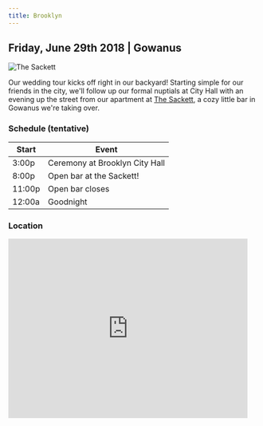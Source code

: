 ```yaml
---
title: Brooklyn
---
```


## Friday, June 29th 2018 | Gowanus

![The Sackett](https://media.timeout.com/images/100431471/630/472/image.jpg?format=480w)

Our wedding tour kicks off right in our backyard! Starting simple for our friends in the city, we'll follow up our formal nuptials at City Hall with an evening up the street from our apartment at [The Sackett](http://thesackett.com/), a cozy little bar in Gowanus we're taking over.


### Schedule (tentative)

Start | Event
------------ | -------------
3:00p | Ceremony at Brooklyn City Hall
8:00p | Open bar at the Sackett!
11:00p | Open bar closes
12:00a | Goodnight


### Location

<iframe src="https://www.google.com/maps/embed?pb=!1m14!1m8!1m3!1d12103.270984978752!2d-73.9821911!3d40.6779845!3m2!1i1024!2i768!4f13.1!3m3!1m2!1s0x0%3A0x10feaedd150807d4!2sThe+Sackett!5e0!3m2!1sen!2sus!4v1527121211140" width="480" height="360" frameborder="0" style="border:0; margin-bottom: 20px" allowfullscreen></iframe>
